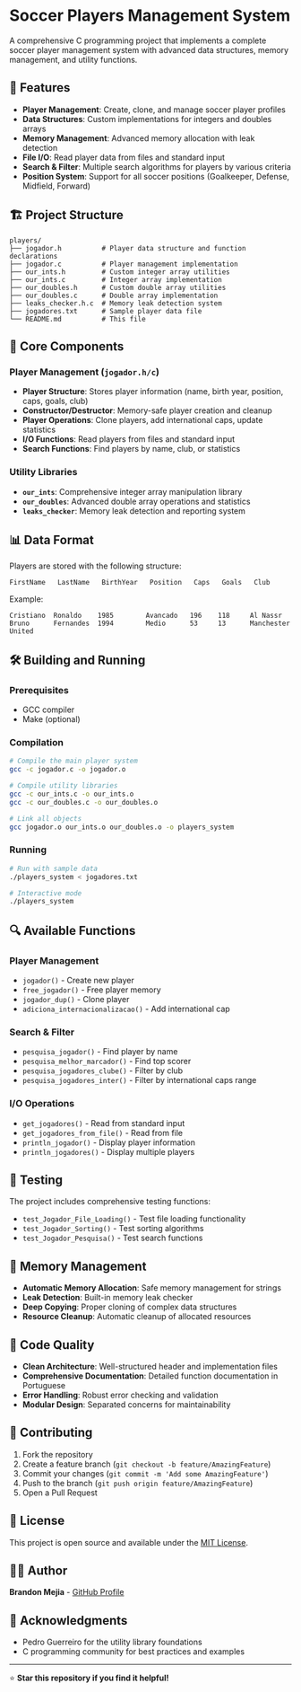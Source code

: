 # Soccer Players Management System

A comprehensive C programming project that implements a complete soccer player management system with advanced data structures, memory management, and utility functions.

## 🚀 Features

- **Player Management**: Create, clone, and manage soccer player profiles
- **Data Structures**: Custom implementations for integers and doubles arrays
- **Memory Management**: Advanced memory allocation with leak detection
- **File I/O**: Read player data from files and standard input
- **Search & Filter**: Multiple search algorithms for players by various criteria
- **Position System**: Support for all soccer positions (Goalkeeper, Defense, Midfield, Forward)

## 🏗️ Project Structure

```
players/
├── jogador.h          # Player data structure and function declarations
├── jogador.c          # Player management implementation
├── our_ints.h         # Custom integer array utilities
├── our_ints.c         # Integer array implementation
├── our_doubles.h      # Custom double array utilities
├── our_doubles.c      # Double array implementation
├── leaks_checker.h.c  # Memory leak detection system
├── jogadores.txt      # Sample player data file
└── README.md          # This file
```

## 🎯 Core Components

### Player Management (`jogador.h/c`)
- **Player Structure**: Stores player information (name, birth year, position, caps, goals, club)
- **Constructor/Destructor**: Memory-safe player creation and cleanup
- **Player Operations**: Clone players, add international caps, update statistics
- **I/O Functions**: Read players from files and standard input
- **Search Functions**: Find players by name, club, or statistics

### Utility Libraries
- **`our_ints`**: Comprehensive integer array manipulation library
- **`our_doubles`**: Advanced double array operations and statistics
- **`leaks_checker`**: Memory leak detection and reporting system

## 📊 Data Format

Players are stored with the following structure:
```
FirstName   LastName   BirthYear   Position   Caps   Goals   Club
```

Example:
```
Cristiano  Ronaldo    1985        Avancado   196    118     Al Nassr
Bruno      Fernandes  1994        Medio      53     13      Manchester United
```

## 🛠️ Building and Running

### Prerequisites
- GCC compiler
- Make (optional)

### Compilation
```bash
# Compile the main player system
gcc -c jogador.c -o jogador.o

# Compile utility libraries
gcc -c our_ints.c -o our_ints.o
gcc -c our_doubles.c -o our_doubles.o

# Link all objects
gcc jogador.o our_ints.o our_doubles.o -o players_system
```

### Running
```bash
# Run with sample data
./players_system < jogadores.txt

# Interactive mode
./players_system
```

## 🔍 Available Functions

### Player Management
- `jogador()` - Create new player
- `free_jogador()` - Free player memory
- `jogador_dup()` - Clone player
- `adiciona_internacionalizacao()` - Add international cap

### Search & Filter
- `pesquisa_jogador()` - Find player by name
- `pesquisa_melhor_marcador()` - Find top scorer
- `pesquisa_jogadores_clube()` - Filter by club
- `pesquisa_jogadores_inter()` - Filter by international caps range

### I/O Operations
- `get_jogadores()` - Read from standard input
- `get_jogadores_from_file()` - Read from file
- `println_jogador()` - Display player information
- `println_jogadores()` - Display multiple players

## 🧪 Testing

The project includes comprehensive testing functions:
- `test_Jogador_File_Loading()` - Test file loading functionality
- `test_Jogador_Sorting()` - Test sorting algorithms
- `test_Jogador_Pesquisa()` - Test search functions

## 💾 Memory Management

- **Automatic Memory Allocation**: Safe memory management for strings
- **Leak Detection**: Built-in memory leak checker
- **Deep Copying**: Proper cloning of complex data structures
- **Resource Cleanup**: Automatic cleanup of allocated resources

## 🎨 Code Quality

- **Clean Architecture**: Well-structured header and implementation files
- **Comprehensive Documentation**: Detailed function documentation in Portuguese
- **Error Handling**: Robust error checking and validation
- **Modular Design**: Separated concerns for maintainability

## 🤝 Contributing

1. Fork the repository
2. Create a feature branch (`git checkout -b feature/AmazingFeature`)
3. Commit your changes (`git commit -m 'Add some AmazingFeature'`)
4. Push to the branch (`git push origin feature/AmazingFeature`)
5. Open a Pull Request

## 📝 License

This project is open source and available under the [MIT License](LICENSE).

## 👨‍💻 Author

**Brandon Mejia** - [GitHub Profile](https://github.com/kanekitakitos)

## 🙏 Acknowledgments

- Pedro Guerreiro for the utility library foundations
- C programming community for best practices and examples

---

⭐ **Star this repository if you find it helpful!**
